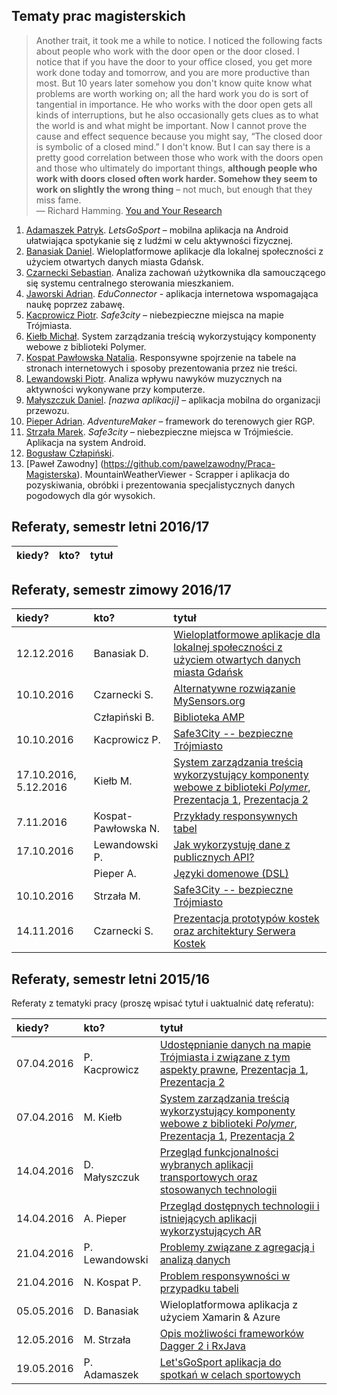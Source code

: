 ## Tematy prac magisterskich

> Another trait, it took me a while to notice. I noticed the following
> facts about people who work with the door open or the door closed. I
> notice that if you have the door to your office closed, you get more
> work done today and tomorrow, and you are more productive than
> most. But 10 years later somehow you don't know quite know what
> problems are worth working on; all the hard work you do is sort of
> tangential in importance. He who works with the door open gets all
> kinds of interruptions, but he also occasionally gets clues as to what
> the world is and what might be important. Now I cannot prove the cause
> and effect sequence because you might say, “The closed door is
> symbolic of a closed mind.” I don't know. But I can say there is a
> pretty good correlation between those who work with the doors open and
> those who ultimately do important things, **although people who work
> with doors closed often work harder. Somehow they seem to work on
> slightly the wrong thing** – not much, but enough that they miss fame.<br>
> — Richard Hamming. [You and Your Research](http://www.cs.virginia.edu/~robins/YouAndYourResearch.html)

1. [Adamaszek Patryk](https://github.com/padamaszek/seminarium-magisterskie). _LetsGoSport_ – mobilna aplikacja na Android ułatwiająca spotykanie się z ludźmi w celu aktywności fizycznej.
1. [Banasiak Daniel](https://bitbucket.org/DanBanasiak/crossplatformapplication). Wieloplatformowe aplikacje dla lokalnej społeczności z użyciem otwartych danych miasta Gdańsk.
1. [Czarnecki Sebastian](https://github.com/sebcza/haris-eye). Analiza zachowań użytkownika dla samouczącego się systemu centralnego sterowania mieszkaniem.
1. [Jaworski Adrian](https://github.com/emikser/magisterska). _EduConnector_ - aplikacja internetowa wspomagająca naukę poprzez zabawę.
1. [Kacprowicz Piotr](https://github.com/Undauted/mgr). _Safe3city_ – niebezpieczne miejsca na mapie Trójmiasta.
1. [Kiełb Michał](https://github.com/mkielb/masters-thesis). System zarządzania treścią wykorzystujący komponenty webowe z biblioteki Polymer.
1. [Kospat Pawłowska Natalia](https://bitbucket.org/nkopa/seminarium_responsywnetabele). Responsywne spojrzenie na tabele na stronach internetowych i sposoby prezentowania przez nie treści.
1. [Lewandowski Piotr](https://github.com/piotrl/master-thesis). Analiza wpływu nawyków muzycznych na aktywności wykonywane przy komputerze.
1. [Małyszczuk Daniel](https://github.com/malyszdan/mgr). _[nazwa aplikacji]_ – aplikacja mobilna do organizacji przewozu.
1. [Pieper Adrian](https://github.com/adrpieper/magisterka). _AdventureMaker_ – framework do terenowych gier RGP.
1. [Strzała Marek](https://github.com/MarekAG/mgr). _Safe3city_ – niebezpieczne miejsca w Trójmieście. Aplikacja na system Android.
1. [Bogusław Człapiński](https://bitbucket.org/bczlapinski/seminarium-magisterskie).
1. [Paweł Zawodny] (https://github.com/pawelzawodny/Praca-Magisterska). MountainWeatherViewer - Scrapper i aplikacja do pozyskiwania, obróbki i prezentowania specjalistycznych danych pogodowych dla gór wysokich.


## Referaty, semestr letni 2016/17

| kiedy?     | kto?            | tytuł |
| :--------- | :-------------- | :---- |


## Referaty, semestr zimowy 2016/17

| kiedy?     | kto?            | tytuł |
| :--------- | :-------------- | :---- |
| 12.12.2016 | Banasiak D. | [Wieloplatformowe aplikacje dla lokalnej społeczności z użyciem otwartych danych miasta Gdańsk](https://bitbucket.org/DanBanasiak/crossplatformapplication) |
| 10.10.2016 | Czarnecki S. | [Alternatywne rozwiązanie MySensors.org](https://www.mysensors.org/) |
| | Człapiński B. | [Biblioteka AMP](https://bitbucket.org/bczlapinski/seminarium-magisterskie/src/b79e6bc4c2fb21f22578612fa11f343594fad13b/PrezentacjaAMP.pptx?at=master&fileviewer=file-view-default) |
| 10.10.2016 | Kacprowicz P. | [Safe3City -- bezpieczne Trójmiasto](https://slides.com/marekstrzala/safe3city1) |
| 17.10.2016, 5.12.2016 | Kiełb M. | [System zarządzania treścią wykorzystujący komponenty webowe z biblioteki *Polymer*](https://github.com/mkielb/masters-thesis), [Prezentacja 1](https://github.com/mkielb/masters-thesis/blob/master/presentations/Prezentacja%203%20-%2017.10.2016.pdf), [Prezentacja 2](https://github.com/mkielb/masters-thesis/blob/master/presentations/Prezentacja%204%20-%205.12.2016.pdf) |
| 7.11.2016 | Kospat-Pawłowska N. | [Przykłady responsywnych tabel](https://bitbucket.org/nkopa/seminarium_responsywnetabele/src/078bf37cd49a255aa4b5004808622512907f4314/seminarium_referat_II.pdf) |
| 17.10.2016 | Lewandowski P. | [Jak wykorzystuję dane z publicznych API?](http://slides.com/piotrl/data-find-outs/) |
| | Pieper A. | [Języki domenowe (DSL)](https://eclipse.org/Xtext/) |
| 10.10.2016 | Strzała M. |  [Safe3City -- bezpieczne Trójmiasto](https://slides.com/marekstrzala/safe3city1) |
| 14.11.2016 | Czarnecki S. | [Prezentacja prototypów kostek oraz architektury Serwera Kostek](https://docs.google.com/presentation/d/1lApUw8bqQk-fvrcBGunnlf9U9eTYXR68jyxIoUb_1Uc/edit?usp=sharing) |

## Referaty, semestr letni 2015/16

Referaty z tematyki pracy (proszę wpisać tytuł i uaktualnić datę referatu):

| kiedy?     | kto?            | tytuł |
| :--------- | :-------------- | :---- |
| 07.04.2016 | P. Kacprowicz   | [Udostępnianie danych na mapie Trójmiasta i związane z tym aspekty prawne](https://github.com/Undauted/mgr), [Prezentacja 1](http://slides.com/undauted/deck/fullscreen), [Prezentacja 2](http://slides.com/undauted/deck-1/fullscreen) |
| 07.04.2016 | M. Kiełb        | [System zarządzania treścią wykorzystujący komponenty webowe z biblioteki *Polymer*](https://github.com/mkielb/masters-thesis), [Prezentacja 1](https://github.com/mkielb/masters-thesis/blob/master/presentations/Prezentacja%201%20-%207.04.2016.pdf), [Prezentacja 2](https://github.com/mkielb/masters-thesis/blob/master/presentations/Prezentacja%202%20-%205.05.2016.pdf) |
| 14.04.2016 | D. Małyszczuk   | [Przegląd funkcjonalności wybranych aplikacji transportowych oraz stosowanych technologii](https://github.com/malyszdan/mgr/blob/master/prezentacja/aplikacjaTransportowa.odp) |
| 14.04.2016 | A. Pieper       | [Przegląd dostępnych technologii i istniejących aplikacji wykorzystujących AR](https://github.com/Gergoybey/pracaMagisterska/blob/master/Framework%20dla%20terenowych%20gier%20RPG.pptx) |
| 21.04.2016 | P. Lewandowski  | [Problemy związane z agregacją i analizą danych](https://slides.com/piotrl/data-centric-problems/) |
| 21.04.2016 | N. Kospat P.    | [Problem responsywności w przypadku tabeli](https://bitbucket.org/nkopa/seminarium_responsywnetabele/src/104f8b6b74128878632997e4008d05b1f25ae63f/seminarium_referat_I.pdf) |
| 05.05.2016 | D. Banasiak     | Wieloplatformowa aplikacja z użyciem Xamarin & Azure |
| 12.05.2016 | M. Strzała      | [Opis możliwości frameworków Dagger 2 i RxJava](https://docs.google.com/presentation/d/1muewgLxBm3BDfbFZe6zWTn3dyZ91Z_subKXTkdltDE4/edit?usp=sharing) |
| 19.05.2016 | P. Adamaszek    | [Let'sGoSport aplikacja do spotkań w celach sportowych ](https://app.slidebean.com/p/rXJ5mrypP7/Praca-Magisterska)       |
